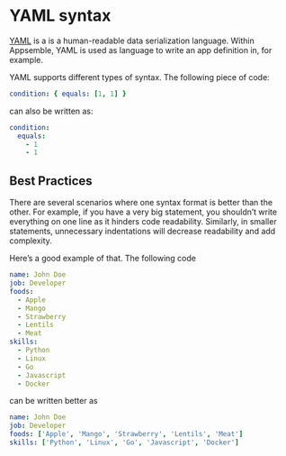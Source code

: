 # YAML syntax

[YAML](https://en.wikipedia.org/wiki/YAML) is a is a human-readable data serialization language.
Within Appsemble, YAML is used as language to write an app definition in, for example.

YAML supports different types of syntax. The following piece of code:

```yaml
condition: { equals: [1, 1] }
```

can also be written as:

```yaml
condition:
  equals:
    - 1
    - 1
```

## Best Practices

There are several scenarios where one syntax format is better than the other. For example, if you
have a very big statement, you shouldn’t write everything on one line as it hinders code
readability. Similarly, in smaller statements, unnecessary indentations will decrease readability
and add complexity.

Here’s a good example of that. The following code

```yaml
name: John Doe
job: Developer
foods:
  - Apple
  - Mango
  - Strawberry
  - Lentils
  - Meat
skills:
  - Python
  - Linux
  - Go
  - Javascript
  - Docker
```

can be written better as

```yaml
name: John Doe
job: Developer
foods: ['Apple', 'Mango', 'Strawberry', 'Lentils', 'Meat']
skills: ['Python', 'Linux', 'Go', 'Javascript', 'Docker']
```
